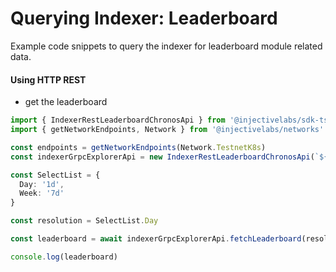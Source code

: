 # Querying Indexer: Leaderboard

Example code snippets to query the indexer for leaderboard module related data.

#### Using HTTP REST

* get the leaderboard

```ts
import { IndexerRestLeaderboardChronosApi } from '@injectivelabs/sdk-ts'
import { getNetworkEndpoints, Network } from '@injectivelabs/networks'

const endpoints = getNetworkEndpoints(Network.TestnetK8s)
const indexerGrpcExplorerApi = new IndexerRestLeaderboardChronosApi(`${endpoints.chronos}/api/chronos/v1/leaderboard`)

const SelectList = {
  Day: '1d',
  Week: '7d'
}

const resolution = SelectList.Day

const leaderboard = await indexerGrpcExplorerApi.fetchLeaderboard(resolution)

console.log(leaderboard)
```
